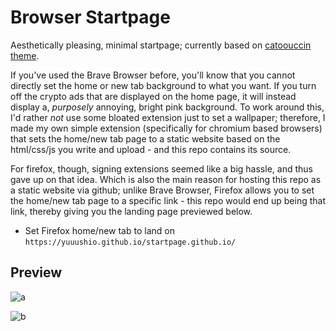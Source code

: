 # Browser Startpage
Aesthetically pleasing, minimal startpage; currently based on [catoouccin theme](https://github.com/catppuccin/catppuccin).

If you've used the Brave Browser before, you'll know that you cannot directly set the home or new tab background to what you want. If you turn off the crypto ads that are displayed on the home page, it will instead display a, *purposely* annoying, bright pink background. To work around this, I'd rather *not* use some bloated extension just to set a wallpaper; therefore, I made my own simple extension (specifically for chromium based browsers) that sets the home/new tab page to a static website based on the html/css/js you write and upload - and this repo contains its source.

For firefox, though, signing extensions seemed like a big hassle, and thus gave up on that idea. Which is also the main reason for hosting this repo as a static website via github; unlike Brave Browser, Firefox allows you to set the home/new tab page to a specific link - this repo would end up being that link, thereby giving you the landing page previewed below.
- Set Firefox home/new tab to land on `https://yuuushio.github.io/startpage.github.io/`

## Preview
![a](https://github.com/yuuushio/nordstartpage.github.io/blob/main/ico/preview_dark.png)

![b](https://github.com/yuuushio/nordstartpage.github.io/blob/main/ico/preview_light.png)

